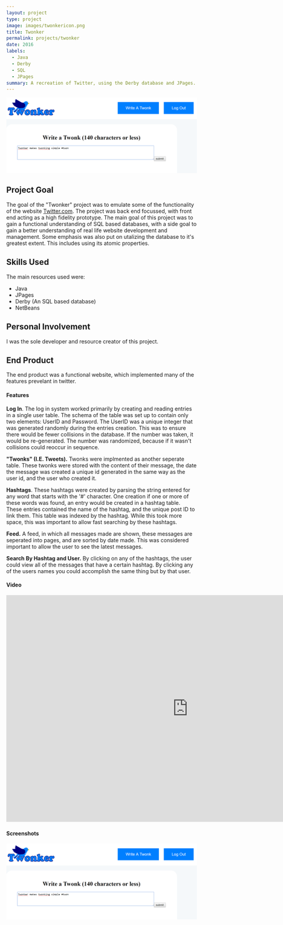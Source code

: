 ```yaml
---
layout: project
type: project
image: images/twonkericon.png
title: Twonker
permalink: projects/twonker
date: 2016
labels:
  - Java
  - Derby
  - SQL
  - JPages
summary: A recreation of Twitter, using the Derby database and JPages.
---
```

<img class="ui large rounded image right floated" src="../images/twonker1.png">

## Project Goal
The goal of the "Twonker" project was to emulate some of the functionality of the website <a href="http://www.twitter.com/">Twitter.com</a>. 
The project was back end focussed, with front end acting as a high fidelity prototype. The main goal of this project was to gain a functional understanding of SQL based databases, with a side goal to gain a better understanding of real life website development and management. Some emphasis was also put on utalizing the database to it's greatest extent. This includes using its atomic properties. 


## Skills Used
  The main resources used were:
  * Java
  * JPages 
  * Derby (An SQL based database)
  * NetBeans
  
## Personal Involvement
I was the sole developer and resource creator of this project.
  
## End Product
  The end product was a functional website, which implemented many of the features prevelant in twitter. 
 
  #### Features
  
  **Log In**. The log in system worked primarily by creating and reading entries in a single user table. The schema of the table was set up to contain only two elements: UserID and Password. The UserID was a unique integer that was generated randomly during the entries creation. This was to ensure there would be fewer collisions in the database. If the number was taken, it would be re-generated. The number was randomized, because if it wasn't collisions could reoccur in sequence. 
  
  **"Twonks" (I.E. Tweets).** Twonks were implmented as another seperate table. These twonks were stored with the content of their message, the date the message was created a unique id generated in the same way as the user id, and the user who created it. 

  **Hashtags**. These hashtags were created by parsing the string entered for any word that starts with the '#' character. One creation if one or more of these words was found, an entry would be created in a hashtag table. These entries contained the name of the hashtag, and the unique post ID to link them. This table was indexed by the hashtag. While this took more space, this was important to allow fast searching by these hashtags.
  
  **Feed.** A feed, in which all messages made are shown, these messages are seperated into pages, and are sorted by date made. This was considered important to allow the user to see the latest messages.
  
  **Search By Hashtag and User.** By clicking on any of the hashtags, the user could view all of the messages that have a certain hashtag. By clicking any of the users names you could accomplish the same thing but by that user. 
  
  
#### Video

<iframe  title="YouTube video player" width="960" height="600" src="https://www.youtube.com/embed/UiU5jrE6dew" frameborder="0" allowfullscreen></iframe>

#### Screenshots
<img class="ui large rounded image center floated" src="../images/twonker1.png">


